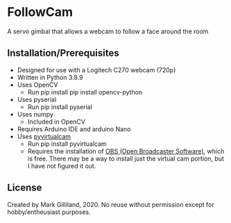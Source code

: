# FollowCam
A servo gimbal that allows a webcam to follow a face around the room

## Installation/Prerequisites
* Designed for use with a Logitech C270 webcam (720p)
* Written in Python 3.8.9
* Uses OpenCV
  * Run pip install pip install opencv-python
* Uses pyserial 
  * Run pip install pyserial
* Uses numpy
  * Included in OpenCV
* Requires Arduino IDE and arduino Nano
* Uses [pyvirtualcam](https://github.com/letmaik/pyvirtualcam)
  * Run pip install pyvirtualcam
  * Requires the installation of [OBS (Open Broadcaster Software)](https://obsproject.com/), which is free. There may be a way to install just the virtual cam portion, but I have not figured it out.

## License
Created by Mark Gilliland, 2020. No reuse without permission except for hobby/entheusiast purposes.